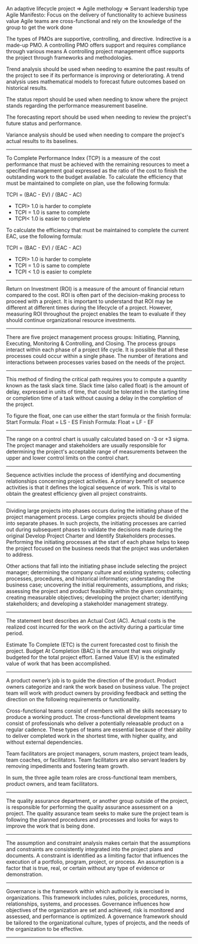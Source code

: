 An adaptive lifecycle project => Agile methology => Servant leadership type
Agile Manifesto: Focus on the delivery of functionality to achieve business value
Agile teams are cross-functional and rely on the knowledge of the group to get the work done

The types of PMOs are supportive, controlling, and directive. Indirective is a made-up PMO. 
A controlling PMO offers support and requires compliance through various means
A controlling project management office supports the project through frameworks and methodologies.

Trend analysis should be used when needing to examine the past results of the project to see if its performance is improving or deteriorating. A trend analysis uses mathematical models to forecast future outcomes based on historical results. 

The status report should be used when needing to know where the project stands regarding the performance measurement baseline. 

The forecasting report should be used when needing to review the project's future status and performance. 

Variance analysis should be used when needing to compare the project's actual results to its baselines.


---
To Complete Performance Index (TCP) is a measure of the cost performance that must be achieved with the remaining resources to meet a specified management goal expressed as the ratio of the cost to finish the outstanding work to the budget available.
To calculate the efficiency that must be maintained to complete on plan, use the following formula:

TCPI = (BAC - EV) / (BAC - AC)

+ TCPI> 1.0 is harder to complete
+ TCPI = 1.0 is same to complete
+ TCPI< 1.0 is easier to complete

To calculate the efficiency that must be maintained to complete the current EAC, use the following formula:

TCPI = (BAC - EV) / (EAC - AC)

+ TCPI> 1.0 is harder to complete
+ TCPI = 1.0 is same to complete
+ TCPI < 1.0 is easier to complete


-----
Return on Investment (ROI) is a measure of the amount of financial return compared to the cost. ROI is often part of the decision-making process to proceed with a project. It is important to understand that ROI may be different at different times during the lifecycle of a project. However, measuring ROI throughout the project enables the team to evaluate if they should continue organizational resource investments.

-----
There are five project management process groups: Initiating, Planning, Executing, Monitoring & Controlling, and Closing. The process groups interact within each phase of a project life cycle. It is possible that all these processes could occur within a single phase. The number of iterations and interactions between processes varies based on the needs of the project.

-----
This method of finding the critical path requires you to compute a quantity known as the task slack time. Slack time (also called float) is the amount of delay, expressed in units of time, that could be tolerated in the starting time or completion time of a task without causing a delay in the completion of the project.

To figure the float, one can use either the start formula or the finish formula:
Start Formula: Float = LS - ES
Finish Formula: Float = LF - EF

-----
The range on a control chart is usually calculated based on -3 or +3 sigma. The project manager and stakeholders are usually responsible for determining the project's acceptable range of measurements between the upper and lower control limits on the control chart.

----
Sequence activities include the process of identifying and documenting relationships concerning project activities. A primary benefit of sequence activities is that it defines the logical sequence of work. This is vital to obtain the greatest efficiency given all project constraints.

----
Dividing large projects into phases occurs during the initiating phase of the project management process. Large complex projects should be divided into separate phases. In such projects, the initiating processes are carried out during subsequent phases to validate the decisions made during the original Develop Project Charter and Identify Stakeholders processes. Performing the initiating processes at the start of each phase helps to keep the project focused on the business needs that the project was undertaken to address.

Other actions that fall into the initiating phase include selecting the project manager; determining the company culture and existing systems; collecting processes, procedures, and historical information; understanding the business case; uncovering the initial requirements, assumptions, and risks; assessing the project and product feasibility within the given constraints; creating measurable objectives; developing the project charter; identifying stakeholders; and developing a stakeholder management strategy.

-----
The statement best describes an Actual Cost (AC). Actual costs is the realized cost incurred for the work on the activity during a particular time period. 

Estimate To Complete (ETC) is the current forecasted cost to finish the project. Budget At Completion (BAC) is the amount that was originally budgeted for the total project effort. Earned Value (EV) is the estimated value of work that has been accomplished.

-----
A product owner’s job is to guide the direction of the product. Product owners categorize and rank the work based on business value. The project team will work with product owners by providing feedback and setting the direction on the following requirements or functionality.

Cross-functional teams consist of members with all the skills necessary to produce a working product. The cross-functional development teams consist of professionals who deliver a potentially releasable product on a regular cadence. These types of teams are essential because of their ability to deliver completed work in the shortest time, with higher quality, and without external dependencies.

Team facilitators are project managers, scrum masters, project team leads, team coaches, or facilitators. Team facilitators are also servant leaders by removing impediments and fostering team growth.

In sum, the three agile team roles are cross-functional team members, product owners, and team facilitators. 

-----
The quality assurance department, or another group outside of the project, is responsible for performing the quality assurance assessment on a project. The quality assurance team seeks to make sure the project team is following the planned procedures and processes and looks for ways to improve the work that is being done.

-----
The assumption and constraint analysis makes certain that the assumptions and constraints are consistently integrated into the project plans and documents. A constraint is identified as a limiting factor that influences the execution of a portfolio, program, project, or process. An assumption is a factor that is true, real, or certain without any type of evidence or demonstration. 

-----
Governance is the framework within which authority is exercised in organizations. This framework includes rules, policies, procedures, norms, relationships, systems, and processes. Governance influences how objectives of the organization are set and achieved, risk is monitored and assessed, and performance is optimized. A governance framework should be tailored to the organizational culture, types of projects, and the needs of the organization to be effective.

-----
